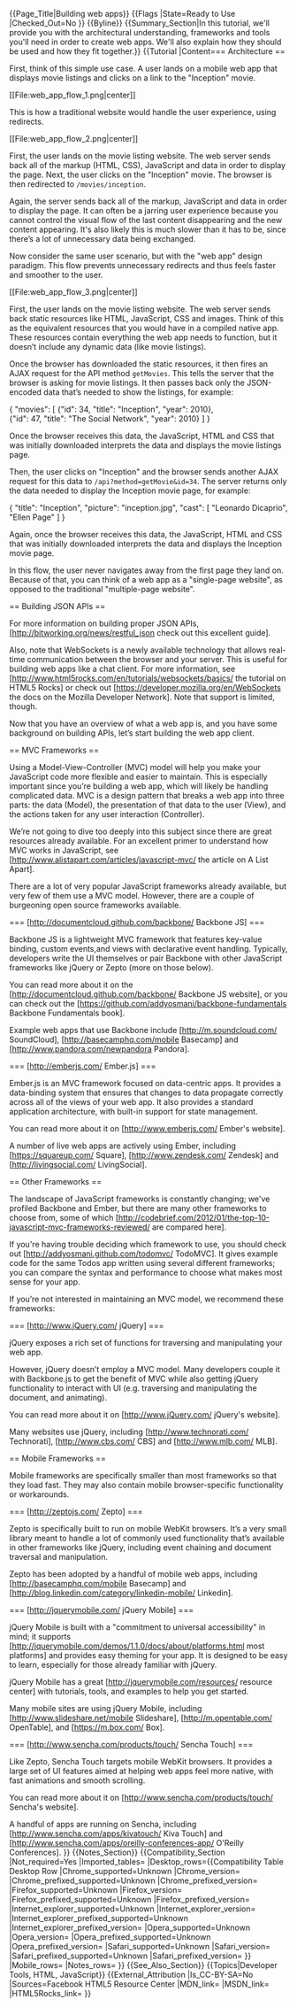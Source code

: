{{Page_Title|Building web apps}}
{{Flags
|State=Ready to Use
|Checked_Out=No
}}
{{Byline}}
{{Summary_Section|In this tutorial, we'll provide you with the architectural understanding, frameworks and tools you'll need in order to create web apps.  We'll also explain how they should be used and how they fit together.}}
{{Tutorial
|Content=== Architecture ==

First, think of this simple use case. A user lands on a mobile web app that displays movie listings and clicks on a link to the "Inception" movie.

[[File:web_app_flow_1.png|center]]

This is how a traditional website would handle the user experience, using redirects.

[[File:web_app_flow_2.png|center]]

First, the user lands on the movie listing website. The web server sends back all of the markup (HTML, CSS), JavaScript and data in order to display the page. Next, the user clicks on the "Inception" movie. The browser is then redirected to <code>/movies/inception</code>. 

Again, the server sends back all of the markup, JavaScript and data in order to display the page. It can often be a jarring user experience because you cannot control the visual flow of the last content disappearing and the new content appearing. It's also likely this is much slower than it has to be, since there’s a lot of unnecessary data being exchanged.

Now consider the same user scenario, but with the "web app" design paradigm. This flow prevents unnecessary redirects and thus feels faster and smoother to the user.

[[File:web_app_flow_3.png|center]]

First, the user lands on the movie listing website. The web server sends back static resources like HTML, JavaScript, CSS and images. Think of this as the equivalent resources that you would have in a compiled native app. These resources contain everything the web app needs to function, but it doesn’t include any dynamic data (like movie listings).

Once the browser has downloaded the static resources, it then fires an AJAX request for the API method <code>getMovies</code>. This tells the server that the browser is asking for movie listings. It then passes back only the JSON-encoded data that’s needed to show the listings,  for example:

 {
     "movies": [ 
         {"id": 34, "title": "Inception", "year": 2010},  
         {"id": 47, "title": "The Social Network", "year": 2010} 
     ]
 }

Once the browser receives this data, the JavaScript, HTML and CSS that was initially downloaded interprets the data and displays the movie listings page.

Then, the user clicks on "Inception" and the browser sends another AJAX request for this data to <code>/api?method=getMovie&id=34</code>. The server returns only the data needed to display the Inception movie page, for example:

 {
     "title": "Inception", 
     "picture": "inception.jpg", 
     "cast": [
         "Leonardo Dicaprio",
         "Ellen Page"
     ] 
 }

Again, once the browser receives this data, the JavaScript, HTML and CSS that was initially downloaded interprets the data and displays the Inception movie page.

In this flow, the user never navigates away from the first page they land on. Because of that, you can think of a web app as a "single-page website", as opposed to the traditional "multiple-page website".

== Building JSON APIs ==

For more information on building proper JSON APIs, [http://bitworking.org/news/restful_json check out this excellent guide].

Also, note that WebSockets is a newly available technology that allows real-time communication between the browser and your server. This is useful for building web apps like a chat client. For more information, see [http://www.html5rocks.com/en/tutorials/websockets/basics/ the tutorial on HTML5 Rocks] or check out [https://developer.mozilla.org/en/WebSockets the docs on the Mozilla Developer Network]. Note that support is limited, though.

Now that you have an overview of what a web app is, and you have some background on building APIs, let’s start building the web app client.

== MVC Frameworks ==

Using a Model-View-Controller (MVC) model will help you make your JavaScript code more flexible and easier to maintain. This is especially important since you’re building a web app, which will likely be handling complicated data. MVC is a design pattern that breaks a web app into three parts: the data (Model), the presentation of that data to the user (View), and the actions taken for any user interaction (Controller).

We’re not going to dive too deeply into this subject since there are great resources already available. For an excellent primer to understand how MVC works in JavaScript, see [http://www.alistapart.com/articles/javascript-mvc/ the article on A List Apart].

There are a lot of very popular JavaScript frameworks already available, but very few of them use a MVC model. However, there are a couple of burgeoning open source frameworks available.

=== [http://documentcloud.github.com/backbone/ Backbone JS] ===

Backbone JS is a lightweight MVC framework that features key-value binding, custom events,and views with declarative event handling. Typically, developers write the UI themselves or pair Backbone with other JavaScript frameworks like jQuery or Zepto (more on those below).

You can read more about it on the [http://documentcloud.github.com/backbone/ Backbone JS website], or you can check out the [https://github.com/addyosmani/backbone-fundamentals Backbone Fundamentals book].

Example web apps that use Backbone include [http://m.soundcloud.com/ SoundCloud], [http://basecamphq.com/mobile Basecamp] and [http://www.pandora.com/newpandora Pandora].

=== [http://emberjs.com/ Ember.js] ===

Ember.js is an MVC framework focused on data-centric apps. It provides a data-binding system that ensures that changes to data propagate correctly across all of the views of your web app. It also provides a standard application architecture, with built-in support for state management.

You can read more about it on [http://www.emberjs.com/ Ember's website].

A number of live web apps are actively using Ember, including [https://squareup.com/ Square], [http://www.zendesk.com/ Zendesk] and [http://livingsocial.com/ LivingSocial].

== Other Frameworks ==

The landscape of JavaScript frameworks is constantly changing; we've profiled Backbone and Ember, but there are many other frameworks to choose from, some of which [http://codebrief.com/2012/01/the-top-10-javascript-mvc-frameworks-reviewed/ are compared here].

If you're having trouble deciding which framework to use, you should check out [http://addyosmani.github.com/todomvc/ TodoMVC]. It gives example code for the same Todos app written using several different frameworks; you can compare the syntax and performance to choose what makes most sense for your app.

If you’re not interested in maintaining an MVC model, we recommend these frameworks:

=== [http://www.jQuery.com/ jQuery] ===

jQuery exposes a rich set of functions for traversing and manipulating your web app.

However, jQuery doesn’t employ a MVC model. Many developers couple it with Backbone.js to get the benefit of MVC while also getting jQuery functionality to interact with UI (e.g. traversing and manipulating the document, and animating).

You can read more about it on [http://www.jQuery.com/ jQuery's website].

Many websites use jQuery, including [http://www.technorati.com/ Technorati], [http://www.cbs.com/ CBS] and [http://www.mlb.com/ MLB].

== Mobile Frameworks ==

Mobile frameworks are specifically smaller than most frameworks so that they load fast. They may also contain mobile browser-specific functionality or workarounds.

=== [http://zeptojs.com/ Zepto] ===

Zepto is specifically built to run on mobile WebKit browsers. It’s a very small library meant to handle a lot of commonly used functionality that’s available in other frameworks like jQuery, including event chaining and document traversal and manipulation.

Zepto has been adopted by a handful of mobile web apps, including [http://basecamphq.com/mobile Basecamp] and [http://blog.linkedin.com/category/linkedin-mobile/ Linkedin].

=== [http://jquerymobile.com/ jQuery Mobile] ===

jQuery Mobile is built with a "commitment to universal accessibility" in mind; it supports [http://jquerymobile.com/demos/1.1.0/docs/about/platforms.html most platforms] and provides easy theming for your app. It is designed to be easy to learn, especially for those already familiar with jQuery.

jQuery Mobile has a great [http://jquerymobile.com/resources/ resource center] with tutorials, tools, and examples to help you get started.

Many mobile sites are using jQuery Mobile, including [http://www.slideshare.net/mobile Slideshare], [http://m.opentable.com/ OpenTable], and [https://m.box.com/ Box].

=== [http://www.sencha.com/products/touch/ Sencha Touch] ===

Like Zepto, Sencha Touch targets mobile WebKit browsers. It provides a large set of UI features aimed at helping web apps feel more native, with fast animations and smooth scrolling. 

You can read more about it on [http://www.sencha.com/products/touch/ Sencha's website].

A handful of apps are running on Sencha, including [http://www.sencha.com/apps/kivatouch/ Kiva Touch] and [http://www.sencha.com/apps/oreilly-conferences-app/ O'Reilly Conferences].
}}
{{Notes_Section}}
{{Compatibility_Section
|Not_required=Yes
|Imported_tables=
|Desktop_rows={{Compatibility Table Desktop Row
|Chrome_supported=Unknown
|Chrome_version=
|Chrome_prefixed_supported=Unknown
|Chrome_prefixed_version=
|Firefox_supported=Unknown
|Firefox_version=
|Firefox_prefixed_supported=Unknown
|Firefox_prefixed_version=
|Internet_explorer_supported=Unknown
|Internet_explorer_version=
|Internet_explorer_prefixed_supported=Unknown
|Internet_explorer_prefixed_version=
|Opera_supported=Unknown
|Opera_version=
|Opera_prefixed_supported=Unknown
|Opera_prefixed_version=
|Safari_supported=Unknown
|Safari_version=
|Safari_prefixed_supported=Unknown
|Safari_prefixed_version=
}}
|Mobile_rows=
|Notes_rows=
}}
{{See_Also_Section}}
{{Topics|Developer Tools, HTML, JavaScript}}
{{External_Attribution
|Is_CC-BY-SA=No
|Sources=Facebook HTML5 Resource Center
|MDN_link=
|MSDN_link=
|HTML5Rocks_link=
}}